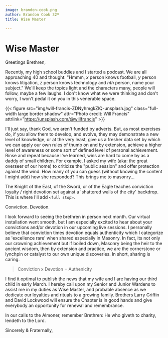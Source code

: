 ```yaml
---
image: brandon-cook.png
author: Brandon Cook 32º
title: Wise Master

---
```


# Wise Master

Greetings Brethren,

Recently, my high school buddies and I started a podcast. We are all approaching 40 and thought: "Hmmm, _x_ person knows football, _y_ person knows litigation, _z_ person knows technology and _nth_ person, name your subject." We'll keep the topics light and the characters many, people will follow, maybe a few laughs. I don't know what we were thinking and don't worry, I won't pedal it on you in this venerable space.

{{< figure src="img/will-francis-ZDNyhmgkZlQ-unsplash.jpg" class="full-width large border shadow" attr="Photo credit: Will Francis" attrlink="https://unsplash.com/@willfrancis" >}}

I'll just say, thank God, we aren't funded by adverts. But, as most exercises do, if you allow them to develop, and evolve, they may demonstrate a new level of knowledge, or at the very least, give us a fresher data set by which we can apply our own rules of thumb on and by extension, achieve a higher level of awareness or some sort of defined level of personal achievement. Rinse and repeat because I've learned, wins are hard to come by as a daddy of small children. For example, I asked my wife (aka: the great overseer of our home) to criticize the "public session" and offer protection against the wind. How many of you can guess (without knowing the content I might add) how she responded? This brings me to masonry...

The Knight of the East, of the Sword, or of the Eagle teaches conviction loyalty / right devotion set against a 'shattered walls of the city' backdrop. This is where I'll add `<full stop>`.

Conviction. Devotion.

I look forward to seeing the brethren in person next month. Our virtual installation went smooth, but I am especially excited to hear about your convictions and/or devotion in our upcoming live sessions. I personally believe that conviction times devotion equals authenticity which I categorize as 'excellence rare' when shared especially in Masonry. In fact, its not only our crowning achievement but if boiled down, Masonry being the heir to the ancient wisdom, then by extension and practice, we are the cornerstone or lynchpin or catalyst to our own unique discoveries. In short, sharing is caring.

> Conviction x Devotion = Authenicity

I find it optimal to publish the news that my wife and I are having our third child in early March. I hereby call upon my Senior and Junior Wardens to assist me in my duties as Wise Master, and probable absence as we dedicate our loyalties and rituals to a growing family. Brothers Larry Griffin and David Lockwood will ensure the Chapter is in good hands and give everybody an opportunity for renewal and remembrance.

In our calls to the Almoner, remember Brethren: He who giveth to charity, lendeth to the Lord.

Sincerely & Fraternally,